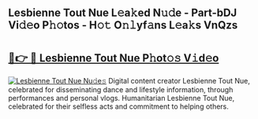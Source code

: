 ## Lesbienne Tout Nue L𝚎a𝚔ed N𝚞𝚍e - Part-bDJ Vi𝚍𝚎o P𝚑𝚘tos - H𝚘𝚝 O𝚗𝚕yf𝚊ns L𝚎a𝚔s VnQzs

# <h2><a href="http://kf2fvt.oniu.top/?m=Lesbienne+Tout+Nue">🔗👉 🔴 Lesbienne Tout Nue P𝚑ot𝚘𝚜 V𝚒d𝚎o</a></h2>

[![Lesbienne Tout Nue Nu𝚍e𝚜](https://i.imgur.com/0qMVB7G.gif)](http://kf2fvt.oniu.top/?m=Lesbienne+Tout+Nue)
Digital content creator Lesbienne Tout Nue, celebrated for disseminating dance and lifestyle information, through performances and personal vlogs. Humanitarian Lesbienne Tout Nue, celebrated for their selfless acts and commitment to helping others.  
